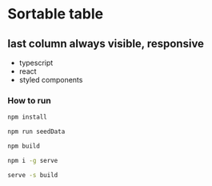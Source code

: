 # Sortable table

## last column always visible, responsive

- typescript
- react
- styled components

### How to run

```bash
npm install

npm run seedData

npm build

npm i -g serve

serve -s build
```

